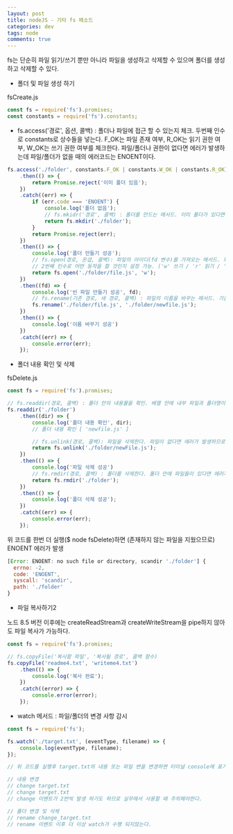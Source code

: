 ```yaml
---  
layout: post
title: nodeJS - 기타 fs 메소드
categories: dev
tags: node
comments: true
---
```


fs는 단순히 파일 읽기/쓰기 뿐만 아니라 파일을 생성하고 삭제할 수 있으며 폴더를 생성하고 삭제할 수 있다.

- 폴더 및 파일 생성 하기

fsCreate.js

```js
const fs = require('fs').promises;
const constants = require('fs').constants;
```

- fs.access('경로', 옵션, 콜백) : 폴더나 파일에 접근 할 수 있는지 체크. 두번째 인수로 constants로 상수들을 넣는다. F_OK는 파일 존재 여부, R_OK는 읽기 권한 여부, W_OK는 쓰기 권한 여부를 체크한다. 파일/폴더나 권한이 없다면 에러가 발생하는데 파일/폴더가 없을 때의 에러코드는 ENOENT이다.

```js
fs.access('./folder', constants.F_OK | constants.W_OK | constants.R_OK)
    .then(() => {
        return Promise.reject('이미 폴더 있음');
    })
    .catch((err) => {
        if (err.code === 'ENOENT') {
            console.log('폴더 없음');
            // fs.mkidr('경로', 콜백) : 폴더를 만드는 메서드. 이미 폴더가 있다면 에러가 발생하므로 먼저 access 메서드를 호출해서 확인하는 것이 중요하다.
            return fs.mkdir('./folder');
        }
        return Promise.reject(err);
    })
    .then(() => {
        console.log('폴더 만들기 성공');
        // fs.open(경로, 온셥, 콜백): 파일의 아이디(fd 변수)를 가져오는 메서드. 파일이 없다면 파일을 생성한 뒤 그 아이디를 가져온다. 가져온 아이디를 사용해 읽거나(fs.read) 쓸 수(fs.write) 있다. 
        // 2번째 인수로 어떤 동작을 할 것인지 설정 가능. ('w' 쓰기 / 'r' 읽기 / 'a' 기존 파일에 추가)
        return fs.open('./folder/file.js', 'w');
    })
    .then((fd) => {
        console.log('빈 파일 만들기 성공', fd);
        // fs.rename(기존 경로, 새 경로, 콜백) : 파일의 이름을 바꾸는 메서드. 기존 파일 위치와 새로운 파일 위치를 저으면 된다. 꼭 같은 폴더를 저장할 필요는 없으므로 잘라내기와 같은 기능을 할 수 도 있다.
        fs.rename('./folder/file.js', './folder/newfile.js');
    })
    .then(() => {
        console.log('이름 바꾸기 성공')
    })
    .catch((err) => {
        console.error(err);
    });
```

- 폴더 내용 확인 및 삭제 

fsDelete.js

```js
const fs = require('fs').promises;

// fs.readdir(경로, 콜백) : 폴더 안의 내용물을 확인. 배열 안에 내부 파일과 폴더명이 나온다.
fs.readdir('./folder')
    .then((dir) => {
        console.log('폴더 내용 확인', dir);
        // 폴더 내용 확인 [ 'newfile.js' ]

        // fs.unlink(경로, 콜백): 파일을 삭제한다. 파일이 없다면 에러가 발생하므로 파일이 있는지 꼭 확인해야한다.
        return fs.unlink('./folder/newFile.js');
    })
    .then(() => {
        console.log('파일 삭제 성공')
        // fs.rmdir(경로, 콜백) : 폴더를 삭제한다. 폴더 안에 파일들이 있다면 에러가 발생하므로 먼저 내부 파일을 모두 지우고 호출해야한다.
        return fs.rmdir('./folder');
    })
    .then(() => {
        console.log('폴더 삭제 성공');
    })
    .catch((err) => {
        console.error(err);
    });
```

위 코드를 한번 더 실행($ node fsDelete)하면 (존재하지 않는 파일을 지웠으므로) ENOENT 에러가 발생 

```js
[Error: ENOENT: no such file or directory, scandir './folder'] {
  errno: -2,
  code: 'ENOENT',
  syscall: 'scandir',
  path: './folder'
}
```

- 파일 복사하기2

노드 8.5 버전 이후에는 createReadStream과 createWriteStream을 pipe하지 않아도 파일 복사가 가능하다.

```js
const fs = require('fs').promises;

// fs.copyFile('복사할 파일', '복사될 경로', 콜백 함수)
fs.copyFile('readme4.txt', 'writeme4.txt')
    .then(() => {
        console.log('복사 완료');
    })
    .catch((error) => {
        console.error(error);
    });
```

- watch 메서드 : 파일/폴더의 변경 사항 감시

```js
const fs = require('fs');

fs.watch('./target.txt', (eventType, filename) => {
    console.log(eventType, filename);
});

// 위 코드를 실행후 target.txt의 내용 또는 파일 변을 변경하면 터미널 console에 표기

// 내용 변경
// change target.txt
// change target.txt
// change 이벤트가 2번씩 발생 하기도 하므로 실무에서 사용할 때 주의해야한다.

// 폴더 변경 및 삭제
// rename change_target.txt
// rename 이벤트 이후 더 이상 watch가 수행 되지않는다. 
```